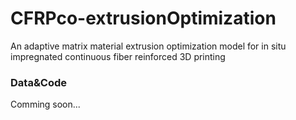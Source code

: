 # CFRPco-extrusionOptimization
An adaptive matrix material extrusion optimization model for in situ impregnated continuous fiber reinforced 3D printing

### Data&Code
Comming soon...
